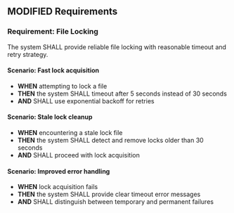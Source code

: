 ## MODIFIED Requirements
### Requirement: File Locking
The system SHALL provide reliable file locking with reasonable timeout and retry strategy.

#### Scenario: Fast lock acquisition
- **WHEN** attempting to lock a file
- **THEN** the system SHALL timeout after 5 seconds instead of 30 seconds
- **AND** SHALL use exponential backoff for retries

#### Scenario: Stale lock cleanup
- **WHEN** encountering a stale lock file
- **THEN** the system SHALL detect and remove locks older than 30 seconds
- **AND** SHALL proceed with lock acquisition

#### Scenario: Improved error handling
- **WHEN** lock acquisition fails
- **THEN** the system SHALL provide clear timeout error messages
- **AND** SHALL distinguish between temporary and permanent failures
